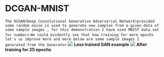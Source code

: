 # DCGAN-MNIST
```The DCGAN(Deep Convolutional Generative Adverserial Network)provided some random noise is used to generate new samples from a given data of some sample images , for this demonstration I have used MNIST data set for numbers```
``We could evidently see that how training for more epochs let's us improve more and more below are some sample images I generated from the Generator``
<img src="https://github.com/jenilgandhi2111/DCGAN-MNIST/blob/main/Output%20Examples/LessTrainedExample.png"/>
**Less trained GAN example**
<img src="https://github.com/jenilgandhi2111/DCGAN-MNIST/blob/main/Output%20Examples/AllNumberMoreTrained.png"/>
**After training for 25 epochs**
